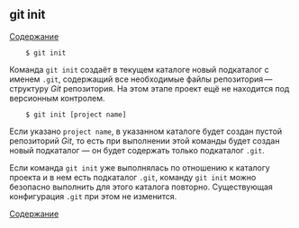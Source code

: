 ## git init

[Содержание](/readme.md)


```bash=
    $ git init    
```

Команда `git init` создаёт в текущем каталоге новый подкаталог с именем `.git`, содержащий все необходимые файлы репозитория — структуру *Git* репозитория. На этом этапе  проект ещё не находится под версионным контролем.



```bash=
    $ git init [project name]
```

Если указано `project name`, в указанном каталоге будет создан пустой репозиторий *Git*, то есть при выполнении этой команды будет создан новый подкаталог — он будет содержать только подкаталог `.git`.

Если команда `git init` уже выполнялась по отношению к каталогу проекта и в нем есть подкаталог `.git`, команду `git init` можно безопасно выполнить для этого каталога повторно. Существующая конфигурация `.git` при этом не изменится.



[Содержание](/readme.md)